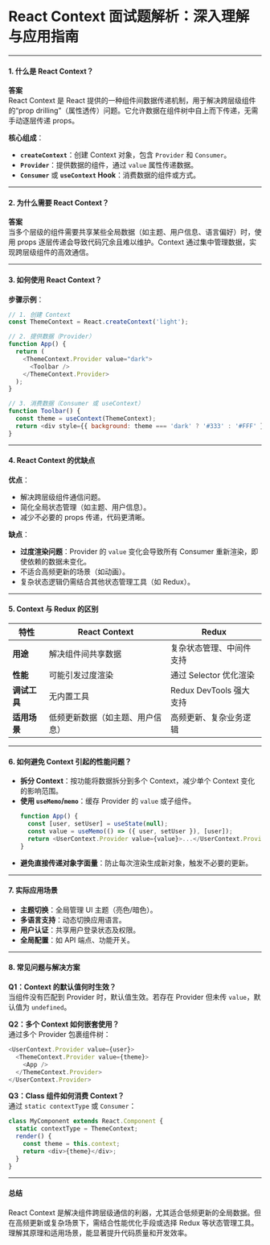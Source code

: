 # React Context 面试题解析：深入理解与应用指南

---

#### **1. 什么是 React Context？**
**答案**  
React Context 是 React 提供的一种组件间数据传递机制，用于解决跨层级组件的“prop drilling”（属性透传）问题。它允许数据在组件树中自上而下传递，无需手动逐层传递 props。

**核心组成**：
- **`createContext`**：创建 Context 对象，包含 `Provider` 和 `Consumer`。
- **`Provider`**：提供数据的组件，通过 `value` 属性传递数据。
- **`Consumer`** 或 **`useContext` Hook**：消费数据的组件或方式。

---

#### **2. 为什么需要 React Context？**
**答案**  
当多个层级的组件需要共享某些全局数据（如主题、用户信息、语言偏好）时，使用 props 逐层传递会导致代码冗余且难以维护。Context 通过集中管理数据，实现跨层级组件的高效通信。

---

#### **3. 如何使用 React Context？**
**步骤示例**：
```javascript
// 1. 创建 Context
const ThemeContext = React.createContext('light');

// 2. 提供数据（Provider）
function App() {
  return (
    <ThemeContext.Provider value="dark">
      <Toolbar />
    </ThemeContext.Provider>
  );
}

// 3. 消费数据（Consumer 或 useContext）
function Toolbar() {
  const theme = useContext(ThemeContext);
  return <div style={{ background: theme === 'dark' ? '#333' : '#FFF' }}>当前主题：{theme}</div>;
}
```

---

#### **4. React Context 的优缺点**
**优点**：
- 解决跨层级组件通信问题。
- 简化全局状态管理（如主题、用户信息）。
- 减少不必要的 props 传递，代码更清晰。

**缺点**：
- **过度渲染问题**：Provider 的 `value` 变化会导致所有 Consumer 重新渲染，即使依赖的数据未变化。
- 不适合高频更新的场景（如动画）。
- 复杂状态逻辑仍需结合其他状态管理工具（如 Redux）。

---

#### **5. Context 与 Redux 的区别**
| **特性**       | **React Context**               | **Redux**                     |
|----------------|----------------------------------|-------------------------------|
| **用途**       | 解决组件间共享数据               | 复杂状态管理、中间件支持       |
| **性能**       | 可能引发过度渲染                 | 通过 Selector 优化渲染         |
| **调试工具**   | 无内置工具                       | Redux DevTools 强大支持        |
| **适用场景**   | 低频更新数据（如主题、用户信息） | 高频更新、复杂业务逻辑         |

---

#### **6. 如何避免 Context 引起的性能问题？**
- **拆分 Context**：按功能将数据拆分到多个 Context，减少单个 Context 变化的影响范围。
- **使用 `useMemo`/`memo`**：缓存 Provider 的 `value` 或子组件。
  ```javascript
  function App() {
    const [user, setUser] = useState(null);
    const value = useMemo(() => ({ user, setUser }), [user]);
    return <UserContext.Provider value={value}>...</UserContext.Provider>;
  }
  ```
- **避免直接传递对象字面量**：防止每次渲染生成新对象，触发不必要的更新。

---

#### **7. 实际应用场景**
- **主题切换**：全局管理 UI 主题（亮色/暗色）。
- **多语言支持**：动态切换应用语言。
- **用户认证**：共享用户登录状态及权限。
- **全局配置**：如 API 端点、功能开关。

---

#### **8. 常见问题与解决方案**
**Q1：Context 的默认值何时生效？**  
当组件没有匹配到 Provider 时，默认值生效。若存在 Provider 但未传 `value`，默认值为 `undefined`。

**Q2：多个 Context 如何嵌套使用？**  
通过多个 Provider 包裹组件树：
```javascript
<UserContext.Provider value={user}>
  <ThemeContext.Provider value={theme}>
    <App />
  </ThemeContext.Provider>
</UserContext.Provider>
```

**Q3：Class 组件如何消费 Context？**  
通过 `static contextType` 或 `Consumer`：
```javascript
class MyComponent extends React.Component {
  static contextType = ThemeContext;
  render() {
    const theme = this.context;
    return <div>{theme}</div>;
  }
}
```

---

#### **总结**
React Context 是解决组件跨层级通信的利器，尤其适合低频更新的全局数据。但在高频更新或复杂场景下，需结合性能优化手段或选择 Redux 等状态管理工具。理解其原理和适用场景，能显著提升代码质量和开发效率。